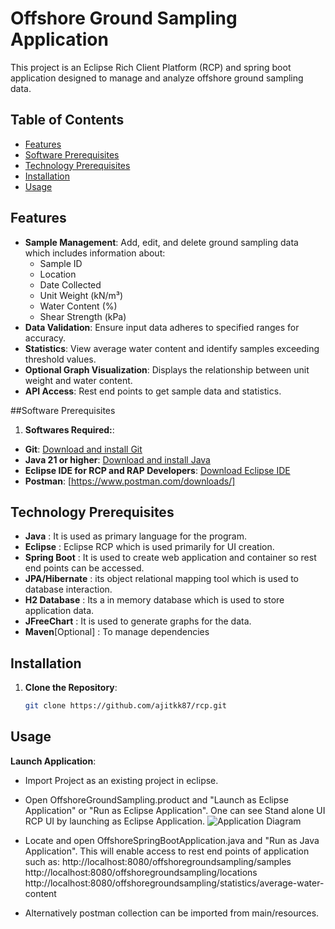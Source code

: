 # Offshore Ground Sampling Application

This project is an Eclipse Rich Client Platform (RCP) and spring boot application designed to manage and analyze offshore ground sampling data.

## Table of Contents

- [Features](#features)
- [Software Prerequisites](#softwareprerequisites)
- [Technology Prerequisites ](#technologyprerequisites )
- [Installation](#installation)
- [Usage](#usage)

## Features

- **Sample Management**: Add, edit, and delete ground sampling data which includes information about:
  - Sample ID
  - Location
  - Date Collected
  - Unit Weight (kN/m³)
  - Water Content (%)
  - Shear Strength (kPa)
- **Data Validation**: Ensure input data adheres to specified ranges for accuracy.
- **Statistics**: View average water content and identify samples exceeding threshold values.
- **Optional Graph Visualization**: Displays the relationship between unit weight and water content.
- **API Access**: Rest end points to get sample data and statistics.

##Software Prerequisites

1. **Softwares Required:**:
- **Git**: [Download and install Git](https://git-scm.com/downloads)
- **Java 21 or higher**: [Download and install Java](https://www.oracle.com/java/technologies/downloads/)
- **Eclipse IDE for RCP and RAP Developers**: [Download Eclipse IDE](https://www.eclipse.org/downloads/packages/)
- **Postman**: [https://www.postman.com/downloads/]

## Technology Prerequisites 
- **Java** : It is used as primary language for the program.
- **Eclipse** : Eclipse RCP which is used primarily for UI creation.
- **Spring Boot** : It is used to create web application and container so rest end points can be accessed.
- **JPA/Hibernate** : its object relational mapping tool which is used to database interaction.
- **H2 Database** : Its a in memory database which is used to store application data.
- **JFreeChart** : It is used to generate graphs for the data.
- **Maven**[Optional] : To manage dependencies 

## Installation

1. **Clone the Repository**:
   ```bash
   git clone https://github.com/ajitkk87/rcp.git
   
   
## Usage

 **Launch Application**:

 - Import Project as an existing project in eclipse.
 - Open OffshoreGroundSampling.product and "Launch as Eclipse Application" or "Run as Eclipse Application". One can see Stand alone UI RCP UI by launching as Eclipse Application.
![Application Diagram](icons/Running_Application.jpg)

- Locate and open  OffshoreSpringBootApplication.java and "Run as Java Application". This will enable access to rest end points of application such as:
http://localhost:8080/offshoregroundsampling/samples
http://localhost:8080/offshoregroundsampling/locations
http://localhost:8080/offshoregroundsampling/statistics/average-water-content
- Alternatively postman collection can be imported from main/resources.
